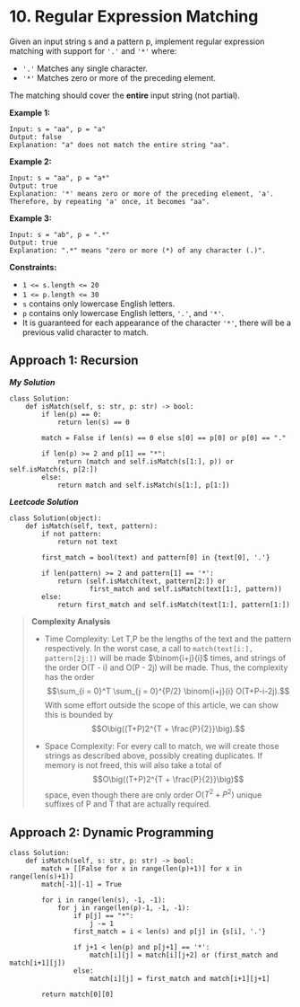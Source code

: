 # 10. Regular Expression Matching

Given an input string s and a pattern p, implement regular expression matching with support for `'.'` and `'*'` where:
- `'.'` Matches any single character.
- `'*'` Matches zero or more of the preceding element.

The matching should cover the **entire** input string (not partial).

 

**Example 1:**

```
Input: s = "aa", p = "a"
Output: false
Explanation: "a" does not match the entire string "aa".
```

**Example 2:**

```
Input: s = "aa", p = "a*"
Output: true
Explanation: '*' means zero or more of the preceding element, 'a'. Therefore, by repeating 'a' once, it becomes "aa".
```

**Example 3:**

```
Input: s = "ab", p = ".*"
Output: true
Explanation: ".*" means "zero or more (*) of any character (.)".
```

**Constraints:**

- `1 <= s.length <= 20`
- `1 <= p.length <= 30`
- `s` contains only lowercase English letters.
- `p` contains only lowercase English letters, `'.'`, and `'*'`.
- It is guaranteed for each appearance of the character `'*'`, there will be a previous valid character to match.

## Approach 1: Recursion

***My Solution***
```python3
class Solution:
    def isMatch(self, s: str, p: str) -> bool:
        if len(p) == 0:
            return len(s) == 0
        
        match = False if len(s) == 0 else s[0] == p[0] or p[0] == "."

        if len(p) >= 2 and p[1] == "*":
            return (match and self.isMatch(s[1:], p)) or self.isMatch(s, p[2:])
        else:
            return match and self.isMatch(s[1:], p[1:])
```

***Leetcode Solution***
```python3
class Solution(object):
    def isMatch(self, text, pattern):
        if not pattern:
            return not text

        first_match = bool(text) and pattern[0] in {text[0], '.'}

        if len(pattern) >= 2 and pattern[1] == '*':
            return (self.isMatch(text, pattern[2:]) or
                    first_match and self.isMatch(text[1:], pattern))
        else:
            return first_match and self.isMatch(text[1:], pattern[1:])
```

> **Complexity Analysis**
> 
> - Time Complexity: Let T,P be the lengths of the text and the pattern respectively. In the worst case, a call to `match(text[i:], pattern[2j:])` will be made $\binom{i+j}{i}$ times, and strings of the order O(T - i) and O(P - 2j) will be made. Thus, the complexity has the order $$\sum_{i = 0}^T \sum_{j = 0}^{P/2} \binom{i+j}{i} O(T+P-i-2j).$$ With some effort outside the scope of this article, we can show this is bounded by $$O\big((T+P)2^{T + \frac{P}{2}}\big).$$
> 
> - Space Complexity: For every call to match, we will create those strings as described above, possibly creating duplicates. If memory is not freed, this will also take a total of $$O\big((T+P)2^{T + \frac{P}{2}}\big)$$ space, even though there are only order $O(T^2 + P^2)$ unique suffixes of P and T that are actually required.

## Approach 2: Dynamic Programming

```python3
class Solution:
    def isMatch(self, s: str, p: str) -> bool:
        match = [[False for x in range(len(p)+1)] for x in range(len(s)+1)]
        match[-1][-1] = True
        
        for i in range(len(s), -1, -1):
            for j in range(len(p)-1, -1, -1):
                if p[j] == "*":
                    j -= 1    
                first_match = i < len(s) and p[j] in {s[i], '.'}

                if j+1 < len(p) and p[j+1] == '*':
                    match[i][j] = match[i][j+2] or (first_match and match[i+1][j])
                else:
                    match[i][j] = first_match and match[i+1][j+1]
                    
        return match[0][0]
```
